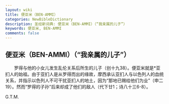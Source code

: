 ```yaml
---
layout: wiki
title: 便亚米（BEN-AMMI）
categories: NewBibleDictionary
description: 圣经新词典: 便亚米（BEN-AMMI）（“我亲属的儿子”）
keywords: 便亚米, BEN-AMMI
comments: false
---
```


## 便亚米（BEN-AMMI）（“我亲属的儿子”）

　　罗得与他的小女儿发生乱伦关系后所生的儿子（创十九38）。便亚米就是*亚扪人的始祖。由于亚扪人是从罗得而出的缘故，摩西承认亚扪人与以色列人的血统关系，并指示以色列人不可干扰亚扪人的地土，因为“那地已赐给他们为业”（申二19）。然而“罗得的子孙”后来却成了他们的敌人（代下廿1；诗八十三6-8）。

G.T.M.






